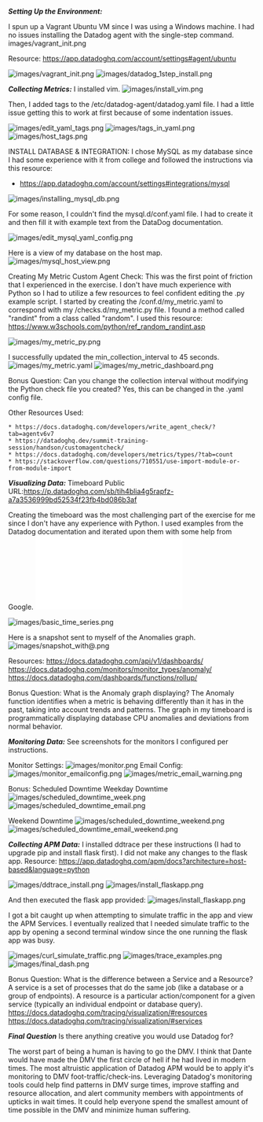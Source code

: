 ***Setting Up the Environment:***

I spun up a Vagrant Ubuntu VM since I was using a Windows machine. I had no issues installing the Datadog agent with the single-step command.
images/vagrant_init.png

Resource: https://app.datadoghq.com/account/settings#agent/ubuntu

![images/vagrant_init.png](images/vagrant_init.png)
![images/datadog_1step_install.png](images/datadog_1step_install.png)

***Collecting Metrics:***
I installed vim.
![images/install_vim.png](images/install_vim.png)

Then, I added tags to the /etc/datadog-agent/datadog.yaml file. I had a little issue getting this to work at first because of some indentation issues.

![images/edit_yaml_tags.png](images/edit_yaml_tags.png)
![images/tags_in_yaml.png](images/tags_in_yaml.png)
![images/host_tags.png](images/host_tags.png)

INSTALL DATABASE & INTEGRATION: 
I chose MySQL as my database since I had some experience with it from college and followed the instructions via this resource:
* https://app.datadoghq.com/account/settings#integrations/mysql

![images/installing_mysql_db.png](images/installing_mysql_db.png)

For some reason, I couldn't find the mysql.d/conf.yaml file. I had to create it and then fill it with example text from the DataDog documentation.

![images/edit_mysql_yaml_config.png](images/edit_mysql_yaml_config.png)

Here is a view of my database on the host map.
![images/mysql_host_view.png](images/mysql_host_view.png)

Creating My Metric Custom Agent Check:
This was the first point of friction that I experienced in the exercise. I don't have much experience with Python so I had to utilize a few resources to feel confident editing the .py example script. I started by creating the /conf.d/my_metric.yaml to correspond with my /checks.d/my_metric.py file. I found a method called "randint" from a class called "random". I used this resource: https://www.w3schools.com/python/ref_random_randint.asp

![images/my_metric_py.png](images/my_metric_py.png)

I successfully updated the min_collection_interval to 45 seconds.
![images/my_metric.yaml](images/my_metric.yaml)
![images/my_metric_dashboard.png](images/my_metric_dashboard.png)

Bonus Question: Can you change the collection interval without modifying the Python check file you created?
Yes, this can be changed in the .yaml config file.

Other Resources Used:

	* https://docs.datadoghq.com/developers/write_agent_check/?tab=agentv6v7
	* https://datadoghq.dev/summit-training-session/handson/customagentcheck/
	* https://docs.datadoghq.com/developers/metrics/types/?tab=count
	* https://stackoverflow.com/questions/710551/use-import-module-or-from-module-import

***Visualizing Data:***
Timeboard Public URL:https://p.datadoghq.com/sb/tih4blia4g5rapfz-a7a3536999bd52534f23fb4bd086b3af

Creating the timeboard was the most challenging part of the exercise for me since I don't have any experience with Python. I used examples from the Datadog documentation and iterated upon them with some help from Google.
![visualize_metrics.py](visualize_metrics.py)

![images/basic_time_series.png](images/basic_time_series.png)

Here is a snapshot sent to myself of the Anomalies graph.
![images/snapshot_with@.png](images/snapshot_with@.png)

Resources:
https://docs.datadoghq.com/api/v1/dashboards/
https://docs.datadoghq.com/monitors/monitor_types/anomaly/
https://docs.datadoghq.com/dashboards/functions/rollup/

Bonus Question: What is the Anomaly graph displaying?
The Anomaly function identifies when a metric is behaving differently than it has in the past, taking into account trends and patterns. The graph in my timeboard is programmatically displaying database CPU anomalies and deviations from normal behavior.

***Monitoring Data:***
See screenshots for the monitors I configured per instructions.

Monitor Settings:
![images/monitor.png](images/monitor.png)
Email Config:
![images/monitor_emailconfig.png](images/monitor_emailconfig.png)
![images/metric_email_warning.png](images/metric_email_warning.png)

Bonus: Scheduled Downtime
Weekday Downtime
![images/scheduled_downtime_week.png](images/scheduled_downtime_week.png)
![images/scheduled_downtime_email.png](images/scheduled_downtime_email.png)

Weekend Downtime
![images/scheduled_downtime_weekend.png](images/scheduled_downtime_weekend.png)
![images/scheduled_downtime_email_weekend.png](images/scheduled_downtime_email_weekend.png)

***Collecting APM Data:***
I installed ddtrace per these instructions (I had to upgrade pip and install flask first). I did not make any changes to the flask app.
Resource: https://app.datadoghq.com/apm/docs?architecture=host-based&language=python

![images/ddtrace_install.png](images/ddtrace_install.png)
![images/install_flaskapp.png](images/install_flaskapp.png)

And then executed the flask app provided:
![images/install_flaskapp.png](images/install_flaskapp.png)

I got a bit caught up when attempting to simulate traffic in the app and view the APM Services. I eventually realized that I needed simulate traffic to the app by opening a second terminal window since the one running the flask app was busy.

![images/curl_simulate_traffic.png](images/curl_simulate_traffic.png)
![images/trace_examples.png](images/trace_examples.png)
![images/final_dash.png](images/final_dash.png)

Bonus Question: What is the difference between a Service and a Resource?
 A service is a set of processes that do the same job (like a database or a group of endpoints). A resource is a particular action/component for a given service (typically an individual endpoint or database query).
 https://docs.datadoghq.com/tracing/visualization/#resources
 https://docs.datadoghq.com/tracing/visualization/#services

***Final Question***
Is there anything creative you would use Datadog for?

The worst part of being a human is having to go the DMV. I think that Dante would have made the DMV the first circle of hell if he had lived in modern times. The most altruistic application of Datadog APM would be to apply it's monitoring to DMV foot-traffic/check-ins. Leveraging Datadog's monitoring tools could help find patterns in DMV surge times, improve staffing and resource allocation, and alert community members with appointments of upticks in wait times. It could help everyone spend the smallest amount of time possible in the DMV and minimize human suffering.
